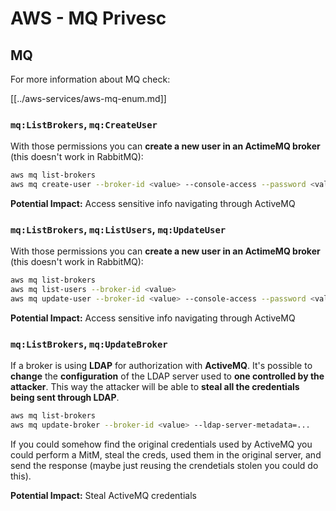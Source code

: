 # AWS - MQ Privesc

## MQ

For more information about MQ check:

[[../aws-services/aws-mq-enum.md]]

### `mq:ListBrokers`, `mq:CreateUser`

With those permissions you can **create a new user in an ActimeMQ broker** (this doesn't work in RabbitMQ):

```bash
aws mq list-brokers
aws mq create-user --broker-id <value> --console-access --password <value> --username <value>
```

**Potential Impact:** Access sensitive info navigating through ActiveMQ

### `mq:ListBrokers`, `mq:ListUsers`, `mq:UpdateUser`

With those permissions you can **create a new user in an ActimeMQ broker** (this doesn't work in RabbitMQ):

```bash
aws mq list-brokers
aws mq list-users --broker-id <value>
aws mq update-user --broker-id <value> --console-access --password <value> --username <value>
```

**Potential Impact:** Access sensitive info navigating through ActiveMQ

### `mq:ListBrokers`, `mq:UpdateBroker`

If a broker is using **LDAP** for authorization with **ActiveMQ**. It's possible to **change** the **configuration** of the LDAP server used to **one controlled by the attacker**. This way the attacker will be able to **steal all the credentials being sent through LDAP**.

```bash
aws mq list-brokers
aws mq update-broker --broker-id <value> --ldap-server-metadata=...
```

If you could somehow find the original credentials used by ActiveMQ you could perform a MitM, steal the creds, used them in the original server, and send the response (maybe just reusing the crendetials stolen you could do this).

**Potential Impact:** Steal ActiveMQ credentials


